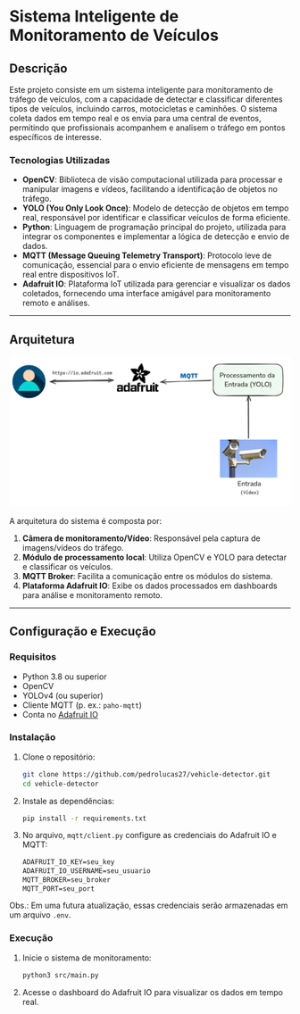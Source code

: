 # Sistema Inteligente de Monitoramento de Veículos

## Descrição

Este projeto consiste em um sistema inteligente para monitoramento de tráfego de veículos, com a capacidade de detectar e classificar diferentes tipos de veículos, incluindo carros, motocicletas e caminhões. O sistema coleta dados em tempo real e os envia para uma central de eventos, permitindo que profissionais acompanhem e analisem o tráfego em pontos específicos de interesse.

### Tecnologias Utilizadas

- **OpenCV**: Biblioteca de visão computacional utilizada para processar e manipular imagens e vídeos, facilitando a identificação de objetos no tráfego.
- **YOLO (You Only Look Once)**: Modelo de detecção de objetos em tempo real, responsável por identificar e classificar veículos de forma eficiente.
- **Python**: Linguagem de programação principal do projeto, utilizada para integrar os componentes e implementar a lógica de detecção e envio de dados.
- **MQTT (Message Queuing Telemetry Transport)**: Protocolo leve de comunicação, essencial para o envio eficiente de mensagens em tempo real entre dispositivos IoT.
- **Adafruit IO**: Plataforma IoT utilizada para gerenciar e visualizar os dados coletados, fornecendo uma interface amigável para monitoramento remoto e análises.

---

## Arquitetura

![Arquitetura do Sistema](image.png)

A arquitetura do sistema é composta por:

1. **Câmera de monitoramento/Vídeo**: Responsável pela captura de imagens/vídeos do tráfego.
2. **Módulo de processamento local**: Utiliza OpenCV e YOLO para detectar e classificar os veículos.
3. **MQTT Broker**: Facilita a comunicação entre os módulos do sistema.
4. **Plataforma Adafruit IO**: Exibe os dados processados em dashboards para análise e monitoramento remoto.

---

## Configuração e Execução

### Requisitos

- Python 3.8 ou superior
- OpenCV
- YOLOv4 (ou superior)
- Cliente MQTT (p. ex.: `paho-mqtt`)
- Conta no [Adafruit IO](https://io.adafruit.com/)

### Instalação

1. Clone o repositório:

   ```bash
   git clone https://github.com/pedrolucas27/vehicle-detector.git
   cd vehicle-detector
   ```

2. Instale as dependências:

   ```bash
   pip install -r requirements.txt
   ```

3. No arquivo, `mqtt/client.py` configure as credenciais do Adafruit IO e MQTT:
   ```env
   ADAFRUIT_IO_KEY=seu_key
   ADAFRUIT_IO_USERNAME=seu_usuario
   MQTT_BROKER=seu_broker
   MQTT_PORT=seu_port
   ```

Obs.: Em uma futura atualização, essas credenciais serão armazenadas em um arquivo `.env`.

### Execução

1. Inicie o sistema de monitoramento:

   ```bash
   python3 src/main.py
   ```

2. Acesse o dashboard do Adafruit IO para visualizar os dados em tempo real.
